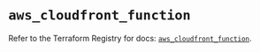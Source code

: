# `aws_cloudfront_function`

Refer to the Terraform Registry for docs: [`aws_cloudfront_function`](https://registry.terraform.io/providers/hashicorp/aws/5.99.1/docs/resources/cloudfront_function).

